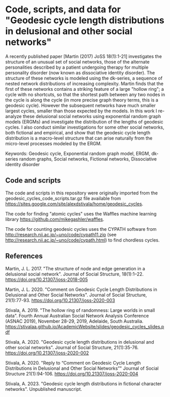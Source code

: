 # Code, scripts, and data for "Geodesic cycle length distributions in delusional and other social networks"

A recently published paper [Martin (2017) JoSS 18(1):1-21] investigates the structure of an unusual set of social networks, those of the alternate personalities described by a patient undergoing therapy for multiple personality disorder (now known as dissociative identity disorder). The structure of these networks is modeled using the dk-series, a sequence of nested network distributions of increasing complexity. Martin finds that the first of these networks contains a striking feature of a large "hollow ring"; a cycle with no shortcuts, so that the shortest path between any two nodes in the cycle is along the cycle (in more precise graph theory terms, this is a geodesic cycle). However the subsequent networks have much smaller largest cycles, smaller than those expected by the models. In this work I re-analyze these delusional social networks using exponential random graph models (ERGMs) and investigate the distribution of the lengths of geodesic cycles. I also conduct similar investigations for some other social networks, both fictional and empirical, and show that the geodesic cycle length distribution is a macro-level structure that can arise naturally from the micro-level processes modeled by the ERGM.

Keywords: Geodesic cycle, Exponential random graph model, ERGM, dk-series random graphs, Social networks, Fictional networks, Dissociative identity disorder

## Code and scripts

The code and scripts in this repository were originally imported from the geodesic_cycles_code_scripts.tar.gz file available from https://sites.google.com/site/alexdstivala/home/geodesic_cycles.

The code for finding "atomic cycles" uses the Waffles machine learning library https://github.com/mikegashler/waffles.

The code for counting geodesic cycles uses the CYPATH software from http://research.nii.ac.jp/~uno/code/cypath11.zip (see http://research.nii.ac.jp/~uno/code/cypath.html) to find chordless cycles.

## References

Martin, J. L. 2017. "The structure of node and edge generation in a delusional social network". Journal of Social Structure, 18(1):1–22. https://doi.org/10.21307/joss-2018-005

Martin, J. L. 2020. "Comment on Geodesic Cycle Length Distributions in Delusional and Other Social Networks". Journal of Social Structure, 21(1):77-93. https://doi.org/10.21307/joss-2020-003

Stivala, A. 2019. "The hollow ring of randomness: Large worlds in small data". Fourth Annual Australian Social Network Analysis Conference (ASNAC 2019), November 28-29, 2019, Adelaide, South Australia. https://stivalaa.github.io/AcademicWebsite/slides/geodesic_cycles_slides.pdf

Stivala, A. 2020. "Geodesic cycle length distributions in delusional and other social networks". Journal of Social Structure, 21(1):35-76. https://doi.org/10.21307/joss-2020-002

Stivala, A. 2020. "Reply to “Comment on Geodesic Cycle Length Distributions in Delusional and Other Social Networks”" Journal of Social Structure 21(1):94-106. https://doi.org/10.21307/joss-2020-004

Stivala, A. 2023. "Geodesic cycle length distributions in fictional character networks". Unpublished manuscript.

